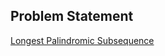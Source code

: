 ## Problem Statement
[Longest Palindromic Subsequence](https://leetcode.com/problems/longest-palindromic-subsequence/)